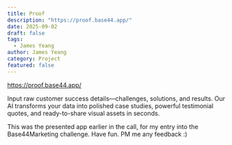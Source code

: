 ```yaml
---
title: Proof
description: "https://proof.base44.app/"
date: 2025-09-02
draft: false
tags:
  - James Yeang
author: James Yeang
category: Project
featured: false
---
```


https://proof.base44.app/

Input raw customer success details—challenges, solutions, and results. Our AI transforms your data into polished case studies, powerful testimonial quotes, and ready-to-share visual assets in seconds.

This was the presented app earlier in the call, for my entry into the Base44Marketing challenge. Have fun. PM me any feedback :)
